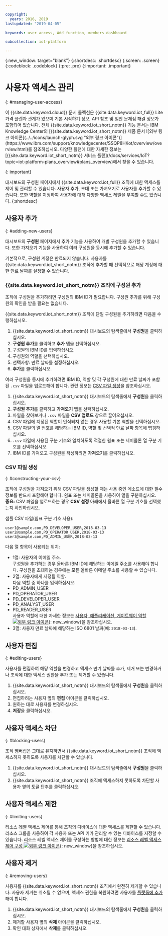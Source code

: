 ```yaml
---

copyright:
  years: 2016, 2019
lastupdated: "2019-04-05"

keywords: user access, Add function, members dashboard

subcollection: iot-platform

---
```


{:new_window: target="blank"}
{:shortdesc: .shortdesc}
{:screen: .screen}
{:codeblock: .codeblock}
{:pre: .pre}
{:important: .important}

# 사용자 액세스 관리
{: #managing-user-access}

<p>이 {{site.data.keyword.cloud}} 문서 콜렉션은 {{site.data.keyword.iot_full}} Lite 가격 플랜과 관계가 있으며 기본 시작하기 정보, API 참조 및 일반 문제점 해결 정보가 포함되어 있습니다.
전체 {{site.data.keyword.iot_short_notm}} 기능 문서는 IBM Knowledge Center의 [{{site.data.keyword.iot_short_notm}} 제품 문서 ![외부 링크 아이콘](../../icons/launch-glyph.svg "외부 링크 아이콘")](https://www.ibm.com/support/knowledgecenter/SSQP8H/iot/overview/overview.html)를 참조하십시오. 다양한 플랜에 대한 자세한 정보는 [{{site.data.keyword.iot_short_notm}} 서비스 플랜](/docs/services/IoT?topic=iot-platform-plans_overview#plans_overview)에서 찾을 수 있습니다.
</p>
{: important}

대시보드의 구성원 페이지에서 {{site.data.keyword.iot_full}} 조직에 대한 액세스를 제어 및 관리할 수 있습니다. 사용자 추가, 초대 또는 가져오기로 사용자를 추가할 수 있습니다. 또한 역할을 지정하여 사용자에 대해 다양한 액세스 레벨을 부여할 수도 있습니다.
{:shortdesc}

## 사용자 추가
{: #adding-new-users}

대시보드의 **구성원** 페이지에서 추가 기능을 사용하여 개별 구성원을 추가할 수 있습니다. 또한 가져오기 기능을 사용하여 여러 구성원을 동시에 추가할 수 있습니다.

기본적으로, 구성원 계정은 만료되지 않습니다. 사용자를 {{site.data.keyword.iot_short_notm}} 조직에 추가할 때 선택적으로 해당 계정에 대한 만료 날짜를 설정할 수 있습니다.

### {{site.data.keyword.iot_short_notm}} 조직에 구성원 추가

조직에 구성원을 추가하려면 구성원의 IBM ID가 필요합니다. 구성원 추가를 위해 구성원의 확인을 받을 필요는 없습니다.

{{site.data.keyword.iot_short_notm}} 조직에 단일 구성원을 추가하려면 다음을 수행하십시오.
1. {{site.data.keyword.iot_short_notm}} 대시보드의 탐색줄에서 **구성원**을 클릭하십시오.
2. **구성원 추가**를 클릭하고 **추가** 탭을 선택하십시오.
3. 구성원의 IBM ID를 입력하십시오.
4. 구성원의 역할을 선택하십시오.
5. 선택사항: 만료 날짜를 설정하십시오.
6. **추가**를 클릭하십시오.

여러 구성원을 동시에 추가하려면 IBM ID, 역할 및 각 구성원에 대한 만료 날짜가 포함된 `.csv` 파일을 업로드해야 합니다. 관련 정보는 [CSV 파일 생성](#constructing-your-csv)을 참조하십시오.
1. {{site.data.keyword.iot_short_notm}} 대시보드의 탐색줄에서 **구성원**을 클릭하십시오.
2. **구성원 추가**를 클릭하고 **가져오기** 탭을 선택하십시오.
3. 파일을 찾아보거나 `.csv` 파일을 **CSV 업로드** 창으로 끌어오십시오.
4. CSV 파일에 지정된 역할이 인식되지 않는 경우 사용할 기본 역할을 선택하십시오.
5. CSV 파일의 열 번호를 해당하는 IBM ID, 역할 및 선택적 만료 날짜 항목에 맵핑하십시오.
6. `.csv` 파일에 사용된 구분 기호와 일치하도록 적절한 쉼표 또는 세미콜론 열 구분 기호를 선택하십시오.
7. IBM ID를 가져오고 구성원을 작성하려면 **가져오기**를 클릭하십시오.


### CSV 파일 생성
{: #constructing-your-csv}

조직에 구성원을 가져오기 위해 CSV 파일을 생성할 때는 사용 중인 메소드에 대한 필수 정보를 반드시 포함해야 합니다. 쉼표 또는 세미콜론을 사용하여 열을 구분하십시오.  
**중요:** CSV 파일을 업로드하는 경우 **CSV 설정** 아래에서 올바른 열 구분 기호를 선택했는지 확인하십시오.

샘플 CSV 파일(쉼표 구분 기호 사용):  
```
user1@sample.com,PD_DEVELOPER_USER,2018-03-13
user2@sample.com,PD_OPERATOR_USER,2018-03-13
user3@sample.com,PD_ADMIN_USER,2018-03-13
```
다음 열 항목이 사용되는 위치:  
- 1열: 사용자의 이메일 주소.  
구성원을 추가하는 경우 올바른 IBM ID에 해당하는 이메일 주소를 사용해야 합니다. 구성원을 초대하는 경우에는 모든 올바른 이메일 주소를 사용할 수 있습니다.
- 2열: 사용자에게 지정될 역할.  
다음 역할 중 하나를 입력하십시오.
 - PD_ADMIN_USER
 - PD_OPERATOR_USER
 - PD_DEVELOPER_USER
 - PD_ANALYST_USER
 - PD_READER_USER  
사용자 역할에 대한 자세한 정보는 [사용자, 애플리케이션, 게이트웨이 역할 ![외부 링크 아이콘](../../icons/launch-glyph.svg "외부 링크 아이콘")](https://www.ibm.com/support/knowledgecenter/SSQP8H/iot/platform/roles_index.html#user_roles){: new_window}을 참조하십시오.
- 3열: 사용자 만료 날짜에 해당하는 ISO 6801 날짜(예: `2018-03-13`).

## 사용자 편집
{: #editing-users}

사용자를 편집하여 해당 역할을 변경하고 액세스 만기 날짜를 추가, 제거 또는 변경하거나 조직에 대한 액세스 권한을 추가 또는 제거할 수 있습니다.

1. {{site.data.keyword.iot_short_notm}} 대시보드의 탐색줄에서 **구성원**을 클릭하십시오.
2. 편집하려는 사용자 옆의 **편집** 아이콘을 클릭하십시오.
3. 원하는 대로 사용자를 변경하십시오.
4. **저장**을 클릭하십시오.

## 사용자 액세스 차단
{: #blocking-users}

조직 멤버십은 그대로 유지하면서 {{site.data.keyword.iot_short_notm}} 조직에 액세스하지 못하도록 사용자를 차단할 수 있습니다.

1. {{site.data.keyword.iot_short_notm}} 대시보드의 탐색줄에서 **구성원**을 클릭하십시오.
2. {{site.data.keyword.iot_short_notm}} 조직에 액세스하지 못하도록 차단할 사용자 옆의 토글 단추를 클릭하십시오.

## 사용자 액세스 제한
{: #limiting-users}

리소스 레벨 액세스 제어를 통해 조직의 디바이스에 대한 액세스를 제한할 수 있습니다. 리소스 그룹을 사용하여 각 사용자 또는 API 키가 관리할 수 있는 디바이스를 지정할 수 있습니다. 리소스 레벨 액세스 제어를 구성하는 방법에 대한 정보는 [ 리소스 레벨 액세스 제어 구성 ![외부 링크 아이콘](../../icons/launch-glyph.svg "외부 링크 아이콘")](https://www.ibm.com/support/knowledgecenter/SSQP8H/iot/platform/reference/rlac.html#configure_RLAC){: new_window}을 참조하십시오.

## 사용자 제거
{: #removing-users}

사용자를 {{site.data.keyword.iot_short_notm}} 조직에서 완전히 제거할 수 있습니다. 사용자 제거는 취소될 수 없으며, 액세스 권한을 복원하려면 사용자를 [플랫폼에 추가](#adding-new-users)해야 합니다.

1. {{site.data.keyword.iot_short_notm}} 대시보드의 탐색줄에서 **구성원**을 클릭하십시오.
2. 제거할 사용자 옆의 **삭제** 아이콘을 클릭하십시오.
3. 확인 대화 상자에서 **삭제**를 클릭하십시오.
